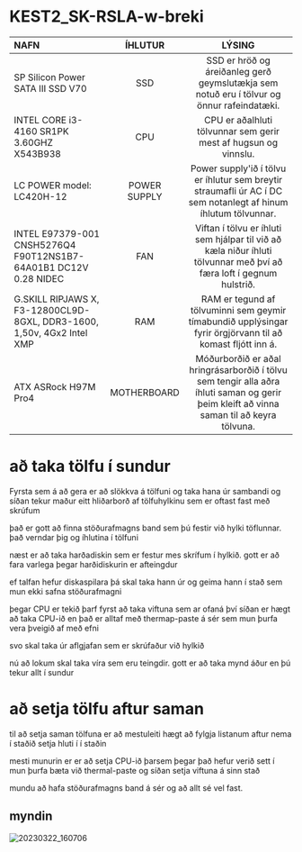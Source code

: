# KEST2_SK-RSLA-w-breki

| NAFN | ÍHLUTUR | LÝSING |
| :--- | :----: | :---: |
| SP Silicon Power SATA III SSD V70 | SSD | SSD er hröð og áreiðanleg gerð geymslutækja sem notuð eru í tölvur og önnur rafeindatæki. |
| INTEL CORE i3-4160 SR1PK 3.60GHZ X543B938 | CPU | CPU er aðalhluti tölvunnar sem gerir mest af hugsun og vinnslu. |
| LC POWER model: LC420H-12 | POWER SUPPLY | Power supply'ið í tölvu er íhlutur sem breytir straumafli úr AC í DC sem notanlegt af hinum íhlutum tölvunnar.|
| INTEL E97379-001 CNSH5276Q4 F90T12NS1B7- 64A01B1 DC12V 0.28 NIDEC | FAN | Viftan í tölvu er íhluti sem hjálpar til við að kæla niður íhluti tölvunnar með því að færa loft í gegnum hulstrið. |
| G.SKILL RIPJAWS X, F3-12800CL9D-8GXL, DDR3-1600, 1,50v, 4Gx2 Intel XMP | RAM | RAM er tegund af tölvuminni sem geymir tímabundið upplýsingar fyrir örgjörvann til að komast fljótt inn á. |
| ATX ASRock H97M Pro4 | MOTHERBOARD | Móðurborðið er aðal hringrásarborðið í tölvu sem tengir alla aðra íhluti saman og gerir þeim kleift að vinna saman til að keyra tölvuna. |


# að taka tölfu í sundur

Fyrsta sem á að gera er að slökkva á tölfuni og taka hana úr sambandi og síðan tekur maður eitt hliðarborð af tölfuhylkinu sem er oftast fast með skrúfum

það er gott að finna stöðurafmagns band sem þú festir við hylki töflunnar. það verndar þig og íhlutina í tölfuni

næst er að taka harðadiskin sem er festur mes skrífum í hylkið. gott er að fara varlega þegar harðidiskurin er afteingdur

ef talfan hefur diskaspilara þá skal taka hann úr og geima hann í stað sem mun ekki safna stöðurafmagni

þegar CPU er tekið þarf fyrst að taka viftuna sem ar ofaná því síðan er hægt að taka CPU-ið en það er alltaf með thermap-paste á sér sem mun þurfa vera þveigið af með efni

svo skal taka úr aflgjafan sem er skrúfaður við hylkið

nú að lokum skal taka víra sem eru teingdir. gott er að taka mynd áður en þú tekur allt í sundur



# að setja tölfu aftur saman

til að setja saman tölfuna er að mestuleiti hægt að fylgja listanum aftur nema í staðið setja hluti í í staðin

mesti munurin er er að setja CPU-ið þarsem þegar það hefur verið sett í mun þurfa bæta við thermal-paste og síðan setja viftuna á sinn stað

mundu að hafa stöðurafmagns band á sér og að allt sé vel fast.





## myndin

![20230322_160706](https://user-images.githubusercontent.com/88351016/226968460-40efcd49-ac7e-4aa0-a09e-f9a84f237542.jpg)
